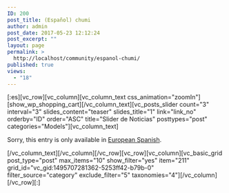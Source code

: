```yaml
---
ID: 200
post_title: (Español) chumi
author: admin
post_date: 2017-05-23 12:12:24
post_excerpt: ""
layout: page
permalink: >
  http://localhost/community/espanol-chumi/
published: true
views:
  - "18"
---
```

[:es][vc_row][vc_column][vc_column_text css_animation="zoomIn"][show_wp_shopping_cart][/vc_column_text][vc_posts_slider count="3" interval="3" slides_content="teaser" slides_title="1" link="link_no" orderby="ID" order="ASC" title="Slider de Noticias" posttypes="post" categories="Models"][vc_column_text]
<p class="qtranxs-available-languages-message qtranxs-available-languages-message-en">Sorry, this entry is only available in <a class="qtranxs-available-language-link qtranxs-available-language-link-es" title="Español" href="http://localhost/community/espanol-chumi/?vc_editable=true&amp;vc_post_id=200&amp;_vcnonce=0d5b68a2b6&amp;lang=es">European Spanish</a>.</p>
[/vc_column_text][/vc_column][/vc_row][vc_row][vc_column][vc_basic_grid post_type="post" max_items="10" show_filter="yes" item="211" grid_id="vc_gid:1495707281362-5253ff42-b79b-0" filter_source="category" exclude_filter="5" taxonomies="4"][/vc_column][/vc_row][:]